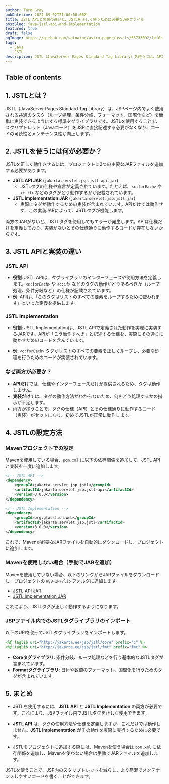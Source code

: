 ```yaml
---
author: Taro Gray
pubDatetime: 2024-09-02T21:00:00.00Z
title: JSTL APIと実装の違いと、JSTLを正しく使うために必要なJARファイル
postSlug: java-jstl-api-and-implementation
featured: true
draft: false
ogImage: https://github.com/satnaing/astro-paper/assets/53733092/1ef0cf03-8137-4d67-ac81-84a032119e3a
tags:
  - Java
  - JSTL
description: JSTL（JavaServer Pages Standard Tag Library）を使うには、APIと実装の両方が必要です。これらの違いと正しい設定方法について解説します。
---
```


## Table of contents

## 1. JSTLとは？

JSTL（JavaServer Pages Standard Tag Library）は、JSPページ内でよく使用される共通のタスク（ループ処理、条件分岐、フォーマット、国際化など）を簡単に実装できるようにする標準タグライブラリです。JSTLを使用することで、スクリプトレット（Javaコード）をJSPに直接記述する必要がなくなり、コードの可読性とメンテナンス性が向上します。

## 2. JSTLを使うには何が必要か？

JSTLを正しく動作させるには、プロジェクトに2つの主要なJARファイルを追加する必要があります。

- **JSTL API JAR** (`jakarta.servlet.jsp.jstl-api.jar`)
  - JSTLタグの仕様や宣言が定義されています。たとえば、`<c:forEach>` や `<c:if>` などのタグがどう動作するかが記載されています。
- **JSTL Implementation JAR** (`jakarta.servlet.jsp.jstl.jar`)
  - 実際にタグが動作するための実装が含まれています。APIだけでは動作せず、この実装JARによって、JSTLタグが機能します。

両方のJARがないと、JSTLタグを使用してもエラーが発生します。APIは仕様だけを定義しており、実装がないとその仕様通りに動作するコードが存在しないからです。

## 3. JSTL APIと実装の違い

### JSTL API

- **役割**: JSTL APIは、タグライブラリのインターフェースや使用方法を定義します。`<c:forEach>` や `<c:if>` などのタグの動作がどうあるべきか（ループ処理、条件分岐など）の仕様が記載されています。
- **例**: APIは、「このタグはリストのすべての要素をループするために使われます」といった定義を提供します。

### JSTL Implementation

- **役割**: JSTL Implementationは、JSTL APIで定義された動作を実際に実装するJARです。APIが「こう動作すべき」と記述する仕様を、実際にその通りに動かすためのコードを含んでいます。

- **例**: `<c:forEach>` タグがリストのすべての要素を正しくループし、必要な処理を行うためのコードが実装されています。

### なぜ両方が必要か？

- **APIだけ**では、仕様やインターフェースだけが提供されるため、タグは動作しません。
- **実装だけ**では、タグの動作方法がわからないため、何をどう処理するかの指示が不足します。
- 両方が揃うことで、タグの仕様（API）とその仕様通りに動作するコード（実装）がセットになり、初めてJSTLが正常に動作します。

## 4. JSTLの設定方法

### Mavenプロジェクトでの設定

Mavenを使用している場合、`pom.xml` に以下の依存関係を追加して、JSTL APIと実装を一度に追加します。

```xml
<!-- JSTL API -->
<dependency>
    <groupId>jakarta.servlet.jsp.jstl</groupId>
    <artifactId>jakarta.servlet.jsp.jstl-api</artifactId>
    <version>3.0.0</version>
</dependency>

<!-- JSTL Implementation -->
<dependency>
    <groupId>org.glassfish.web</groupId>
    <artifactId>jakarta.servlet.jsp.jstl</artifactId>
    <version>3.0.0</version>
</dependency>
```

これで、Mavenが必要なJARファイルを自動的にダウンロードし、プロジェクトに追加します。

### Mavenを使用しない場合（手動でJARを追加）

Mavenを使用していない場合、以下のリンクからJARファイルをダウンロードし、プロジェクトの `WEB-INF/lib` フォルダに追加します。

- [JSTL API JAR](https://mvnrepository.com/artifact/jakarta.servlet.jsp.jstl/jakarta.servlet.jsp.jstl-api)
- [JSTL Implementation JAR](https://mvnrepository.com/artifact/org.glassfish.web/jakarta.servlet.jsp.jstl)

これにより、JSTLタグが正しく動作するようになります。

### JSPファイル内でのJSTLタグライブラリのインポート

以下のURIを使ってJSTLタグライブラリをインポートします。

```jsp
<%@ taglib uri="http://jakarta.ee/jsp/jstl/core" prefix="c" %>
<%@ taglib uri="http://jakarta.ee/jsp/jstl/fmt" prefix="fmt" %>
```

- **Coreタグライブラリ**: 条件分岐、ループ処理などを行う基本的なJSTLタグが含まれています。
- **Formatタグライブラリ**: 日付や数値のフォーマット、国際化を行うためのタグが含まれています。

## 5. まとめ

- JSTLを使用するには、**JSTL API** と **JSTL Implementation** の両方が必要です。これにより、JSPファイル内でJSTLタグを正しく使用できます。
- **JSTL API** は、タグの使用方法や仕様を定義しますが、これだけでは動作しません。**JSTL Implementation** がその動作を実際に実行するために必要です。

- JSTLをプロジェクトに追加する際には、Mavenを使う場合は `pom.xml` に依存関係を追加し、Mavenを使わない場合は手動でJARファイルを追加します。

JSTLを使うことで、JSP内のスクリプトレットを減らし、より簡潔でメンテナンスしやすいコードを書くことができます。
